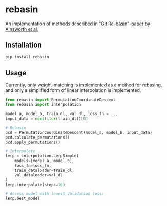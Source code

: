# rebasin
An implementation of methods described in 
["Git Re-basin"-paper by Ainsworth et al.](https://arxiv.org/abs/2209.04836)

## Installation
```bash
pip install rebasin
```

## Usage

Currently, only weight-matching is implemented as a method for rebasing, 
and only a simplified form of linear interpolation is implemented.

```python
from rebasin import PermutationCoordinateDescent
from rebasin import interpolation

model_a, model_b, train_dl, val_dl, loss_fn = ...
input_data = next(iter(train_dl))[0]

# Rebasin
pcd = PermutationCoordinateDescent(model_a, model_b, input_data)
pcd.calculate_permutations()
pcd.apply_permutations()

# Interpolate
lerp = interpolation.LerpSimple(
    models=[model_a, model_b], 
    loss_fn=loss_fn, 
    train_dataloader=train_dl, 
    val_dataloader=val_dl
)
lerp.interpolate(steps=10)

# Access model with lowest validation loss:
lerp.best_model
```
